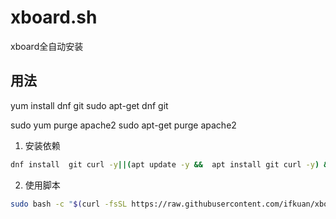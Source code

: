 # xboard.sh

xboard全自动安装

## 用法
 
 yum install dnf git
 sudo apt-get dnf git
 
sudo yum purge apache2
sudo apt-get purge apache2

1. 安装依赖
```bash
dnf install  git curl -y||(apt update -y &&  apt install git curl -y) && bash -c "$(curl -fsSL https://get.docker.com)"
```

2. 使用脚本

```bash
sudo bash -c "$(curl -fsSL https://raw.githubusercontent.com/ifkuan/xboard.sh/master/xboard.sh)"
```

